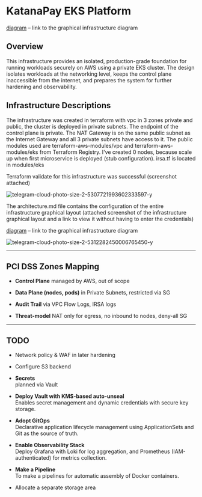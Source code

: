 # KatanaPay EKS Platform
[diagram](https://www.mermaidchart.com/raw/77c7eb92-865c-4935-8173-cbf689a35d8f?theme=light&version=v0.1&format=svg) – link to the graphical infrastructure diagram
## Overview

This infrastructure provides an isolated, production-grade foundation for running workloads securely on AWS using a private EKS cluster. The design isolates workloads at the networking level, keeps the control plane inaccessible from the internet, and prepares the system for further hardening and observability.

## Infrastructure Descriptions

The infrastructure was created in terraform with vpc in 3 zones private and public, the cluster is deployed in private subnets. The endpoint of the control plane is private. The NAT Gateway is on the same public subnet as the Internet Gateway and all 3 private subnets have access to it. The public modules used are terraform-aws-modules/vpc and terraform-aws-modules/eks from Terraform Registry. I've created 0 nodes, because scale up when first microservice is deployed (stub configuration). irsa.tf is located in modules/eks

Terraform validate for this infrastructure was successful (screenshot attached)

![telegram-cloud-photo-size-2-5307721993602333597-y](https://github.com/user-attachments/assets/3a536d70-bf44-4872-ae87-4e71b9666f46)

The architecture.md file contains the configuration of the entire infrastructure graphical layout (attached screenshot of the infrastructure graphical layout and a link to view it without having to enter the credentials)

[diagram](https://www.mermaidchart.com/raw/77c7eb92-865c-4935-8173-cbf689a35d8f?theme=light&version=v0.1&format=svg) – link to the graphical infrastructure diagram

![telegram-cloud-photo-size-2-5312282450006765450-y](https://github.com/user-attachments/assets/f4b91af6-5e26-4974-9f62-b7a7ca79123a)

---
## PCI DSS Zones Mapping

- **Control Plane**
  managed by AWS, out of scope
  
- **Data Plane (nodes, pods)**
  in Private Subnets, restricted via SG
  
- **Audit Trail**
  via VPC Flow Logs, IRSA logs

- **Threat-model**
  NAT only for egress, no inbound to nodes, deny-all SG 
---
## TODO

- Network policy & WAF in later hardening

- Configure S3 backend
  
- **Secrets**  
  planned via Vault
  
- **Deploy Vault with KMS-based auto-unseal**  
  Enables secret management and dynamic credentials with secure key storage.

- **Adopt GitOps**  
  Declarative application lifecycle management using ApplicationSets and Git as the source of truth.

- **Enable Observability Stack**  
  Deploy Grafana with Loki for log aggregation, and Prometheus (IAM-authenticated) for metrics collection.

- **Make a Pipeline**  
  To make a pipelines for automatic assembly of Docker containers.

- Allocate a separate storage area
